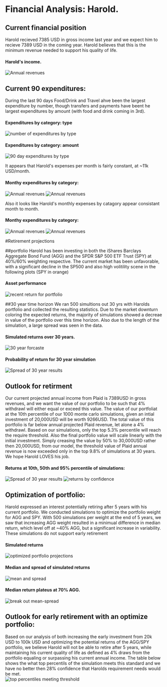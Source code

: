 # Financial Analysis: Harold.

## Current financial position
Harold recieved 7385 USD in gross income last year and we expect him to recieve 7389 USD in the coming year. Harold believes that this is the minimum revenue needed to support his quality of life.    
#### Harold's income. 
![Annual revenues](./output/inc.png)


## Current 90 expenditures:
During the last 90 days Food/Drink and Travel ahve been the largest expenditure by number, though transfers and payments have beent he largest expenditures by amount (with food and drink coming in 3rd). 
#### Expenditures by category: type
![number of expenditures by type](./output/fig_trans_pie.png)
#### Expenditures by category: amount
![90 day expenditures by type](./output/fig_trans_bar.png)

It appears that Harold's expenses per month is fairly constant, at ~11k USD/month.  
#### Monthy expenditures by category: 
![Annual revenues](./output/fig_monthly.png)
![Annual revenues](./output/transactions_months.png)

Also it looks like Harold's monthly expenses by catagory appear consistant month to month.  
#### Monthy expenditures by category: 
![Annual revenues](./output/trans_cat_monthly.png)
![Annual revenues](./output/trans_cat_month.png)


#Retirement projections

##portfolio
Harold has been investing in both the iShares Barclays Aggregate Bond Fund (AGG) and the SPDR S&P 500 ETF Trust (SPY) at 40%/60% weighting respective.  The current market has been unfavorable, with a significant decline in the SP500 and also high volitility scene in the following plots (SPY in orange)
#### Asset performance
![recent return for portfolio](./output/AGG_ret.png)

##30 year time horizon
We ran 500 simultions out 30 yrs with Harolds portfolio and collected the resulting statistics.  Due to the market downturn coloring the expected returns, the majority of simulations showed a decreae in value of the portfolio over this time horizon.  Also due to the length of the simulation, a large spread was seen in the data.  
#### Simulated returns over 30 years.  
![30 year forcaste](./output/montecarlo.png)
#### Probability of return for 30 year simulation
![Spread of 30 year results](./output/density_plot.png)

## Outlook for retirment
Our current projected annual income from Plaid is 7389USD in gross revenues, and we want the value of our portfolio to be such that 4% withdrawl will either equal or exceed this value. The value of our portfoliat at the 10th percentile of our 1000 monte carlo simulations, given an intial investment of 20,000USD will be worth 9266USD. The total value of this portfolio is far below annual projected Plaid revenue, let alone a 4% withdrawl. Based on our simulations, only the top 5.3% percentile will reach the require threshold. Also the final portfolio value will scale linearly with the initial investment. Simply creasing the value by 50% to 30,000USD rather then 20,000USD, from our model, the threshold value of Plaid annual revenue is now exceeded only in the top 9.8% of simulations at 30 years.  We hope Harold LOVES his job.
 
#### Returns at 10th, 50th and 95% percentile of simulations:
![Spread of 30 year results](./output/yields.png)
![returns by confidence](./output/Conf_cum_ret.png)


## Optimization of portfolio:
Harold expressed an interest potentially retiring after 5 years with his current portfolio.  We conducted simulations to optimize the portfolio weight for AGG and SPY.  With 500 simulations per weight at the end of 5 years, we saw that increasing AGG weight resulted in a minimual difference in median return, which level off at ~40% AGG, but a significant increase in variability.  These simulations do not support early retirement 

#### Simulated returns
![optimized portfolio projections](./output/Port_opt.png)
#### Median and spread of simulated returns
![mean and spread](./output/boxplot.png)
#### Median return plateus at 70% AGG.  
![break out mean-spread](./output/optMC_stats.png)

## Outlook for early retirement with an optimize portfolio:
Based on our analysis of both increasing the early investment from 20k USD to 100k USD and optimizing the potential returns of the AGG/SPY portfolio, we believe Harold will not be able to retire after 5 years, while maintaining his current quality of life as defined as 4% draws from the portfolio equaling or surpassing his current annual income.  The table below shows the what top percentils of the simulation meets this standard and we have no better then 28% confidence that Harolds requirement needs would be met.  
![top percentiles meeting threshold](./output/top_con.png)


